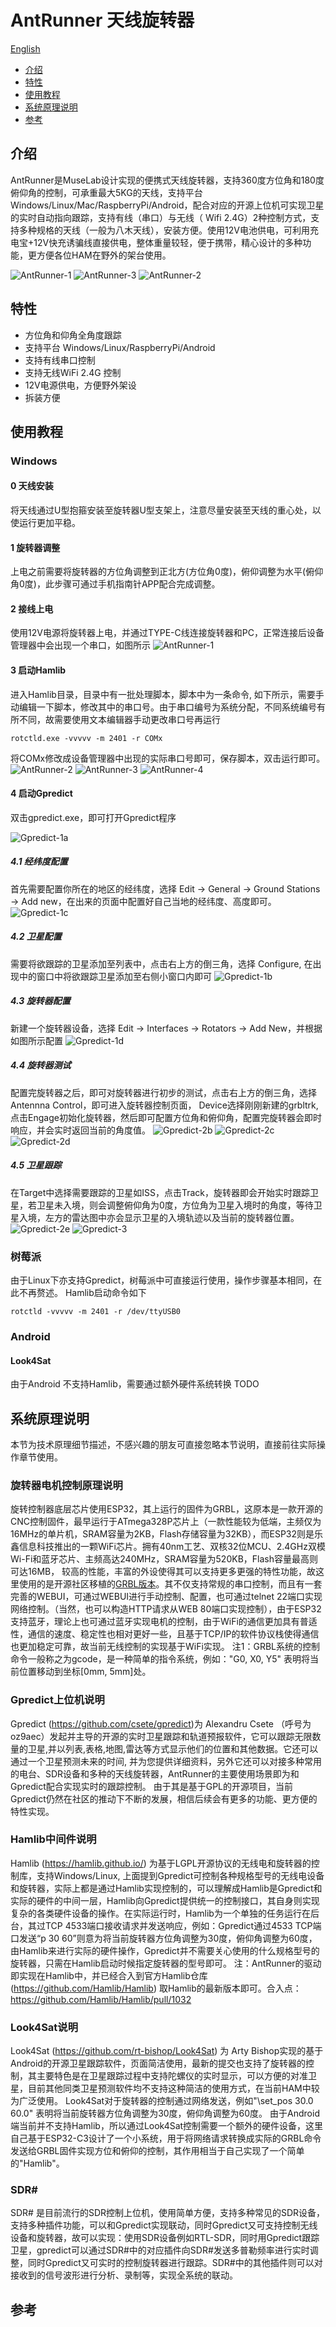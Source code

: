 # AntRunner 天线旋转器
[English](./README.md)
 * [介绍](#介绍)
 * [特性](#特性)
 * [使用教程](#使用教程)
 * [系统原理说明](#系统原理说明)
 * [参考](#参考)

## 介绍
AntRunner是MuseLab设计实现的便携式天线旋转器，支持360度方位角和180度俯仰角的控制，可承重最大5KG的天线，支持平台 Windows/Linux/Mac/RaspberryPi/Android，配合对应的开源上位机可实现卫星的实时自动指向跟踪，支持有线（串口）与无线（ Wifi 2.4G）2种控制方式，支持多种规格的天线（一般为八木天线），安装方便。使用12V电池供电，可利用充电宝+12V快充诱骗线直接供电，整体重量较轻，便于携带，精心设计的多种功能，更方便各位HAM在野外的架台使用。

![AntRunner-1](https://github.com/wuxx/AntRunner/blob/master/doc/1.jpg)
![AntRunner-3](https://github.com/wuxx/AntRunner/blob/master/doc/3.jpg)
![AntRunner-2](https://github.com/wuxx/AntRunner/blob/master/doc/2.jpg)

## 特性
- 方位角和仰角全角度跟踪
- 支持平台 Windows/Linux/RaspberryPi/Android
- 支持有线串口控制
- 支持无线WiFi 2.4G 控制
- 12V电源供电，方便野外架设
- 拆装方便

## 使用教程

### Windows

#### 0 天线安装
将天线通过U型抱箍安装至旋转器U型支架上，注意尽量安装至天线的重心处，以使运行更加平稳。

#### 1 旋转器调整
上电之前需要将旋转器的方位角调整到正北方(方位角0度)，俯仰调整为水平(俯仰角0度)，此步骤可通过手机指南针APP配合完成调整。

#### 2 接线上电
使用12V电源将旋转器上电，并通过TYPE-C线连接旋转器和PC，正常连接后设备管理器中会出现一个串口，如图所示
![AntRunner-1](https://github.com/wuxx/AntRunner/blob/master/doc/AntRunner_Start-1.png)

#### 3 启动Hamlib
进入Hamlib目录，目录中有一批处理脚本，脚本中为一条命令, 如下所示，需要手动编辑一下脚本，修改其中的串口号。由于串口编号为系统分配，不同系统编号有所不同，故需要使用文本编辑器手动更改串口号再运行
```
rotctld.exe -vvvvv -m 2401 -r COMx
```
将COMx修改成设备管理器中出现的实际串口号即可，保存脚本，双击运行即可。
![AntRunner-2](https://github.com/wuxx/AntRunner/blob/master/doc/AntRunner_Start-2.png)
![AntRunner-3](https://github.com/wuxx/AntRunner/blob/master/doc/AntRunner_Start-3.png)
![AntRunner-4](https://github.com/wuxx/AntRunner/blob/master/doc/AntRunner_Start-4.png)

#### 4 启动Gpredict
双击gpredict.exe，即可打开Gpredict程序

![Gpredict-1a](https://github.com/wuxx/AntRunner/blob/master/doc/Gpredict-1a.png)

##### 4.1 经纬度配置
首先需要配置你所在的地区的经纬度，选择 Edit -> General -> Ground Stations -> Add new，在出来的页面中配置好自己当地的经纬度、高度即可。
![Gpredict-1c](https://github.com/wuxx/AntRunner/blob/master/doc/Gpredict-1c.png)

##### 4.2 卫星配置
需要将欲跟踪的卫星添加至列表中，点击右上方的倒三角，选择 Configure, 在出现中的窗口中将欲跟踪卫星添加至右侧小窗口内即可
![Gpredict-1b](https://github.com/wuxx/AntRunner/blob/master/doc/Gpredict-1b.png)


##### 4.3 旋转器配置
新建一个旋转器设备，选择 Edit -> Interfaces -> Rotators -> Add New，并根据如图所示配置
![Gpredict-1d](https://github.com/wuxx/AntRunner/blob/master/doc/Gpredict-1d.png)

##### 4.4 旋转器测试
配置完旋转器之后，即可对旋转器进行初步的测试，点击右上方的倒三角，选择Antennna Control，即可进入旋转器控制页面，
Device选择刚刚新建的grbltrk, 点击Engage初始化旋转器，然后即可配置方位角和俯仰角，配置完旋转器会即时响应，并会实时返回当前的角度值。
![Gpredict-2b](https://github.com/wuxx/AntRunner/blob/master/doc/Gpredict-2b.png)
![Gpredict-2c](https://github.com/wuxx/AntRunner/blob/master/doc/Gpredict-2c.png)
![Gpredict-2d](https://github.com/wuxx/AntRunner/blob/master/doc/Gpredict-2d.png)

##### 4.5 卫星跟踪
在Target中选择需要跟踪的卫星如ISS，点击Track，旋转器即会开始实时跟踪卫星，若卫星未入境，则会调整俯仰角为0度，方位角为卫星入境时的角度，等待卫星入境，左方的雷达图中亦会显示卫星的入境轨迹以及当前的旋转器位置。
![Gpredict-2e](https://github.com/wuxx/AntRunner/blob/master/doc/Gpredict-2e.png)
![Gpredict-3](https://github.com/wuxx/AntRunner/blob/master/doc/Gpredict-3.png)

### 树莓派
由于Linux下亦支持Gpredict，树莓派中可直接运行使用，操作步骤基本相同，在此不再赘述。
Hamlib启动命令如下
```
rotctld -vvvvv -m 2401 -r /dev/ttyUSB0
```


### Android
#### Look4Sat 
由于Android 不支持Hamlib，需要通过额外硬件系统转换 TODO

## 系统原理说明
本节为技术原理细节描述，不感兴趣的朋友可直接忽略本节说明，直接前往实际操作章节使用。

### 旋转器电机控制原理说明
旋转控制器底层芯片使用ESP32，其上运行的固件为GRBL，这原本是一款开源的CNC控制固件，最早运行于ATmega328P芯片上（一款性能较为低端，主频仅为16MHz的单片机，SRAM容量为2KB，Flash存储容量为32KB），而ESP32则是乐鑫信息科技推出的一颗WiFi芯片。拥有40nm工艺、双核32位MCU、2.4GHz双模Wi-Fi和蓝牙芯片、主频高达240MHz，SRAM容量为520KB，Flash容量最高则可达16MB， 较高的性能，丰富的外设使得其可以支持更多更强的特性功能，故这里使用的是开源社区移植的[GRBL版本](https://github.com/bdring/Grbl_Esp32)。其不仅支持常规的串口控制，而且有一套完善的WEBUI，可通过WEBUI进行手动控制、配置，也可通过telnet 22端口实现网络控制。（当然，也可以构造HTTP请求从WEB 80端口实现控制），由于ESP32支持蓝牙，理论上也可通过蓝牙实现电机的控制，由于WiFi的通信更加具有普适性，通信的速度、稳定性也相对更好一些，且基于TCP/IP的软件协议栈使得通信也更加稳定可靠，故当前无线控制的实现基于WiFi实现。
注1：GRBL系统的控制命令一般称之为gcode，是一种简单的指令系统，例如："G0, X0, Y5" 表明将当前位置移动到坐标[0mm, 5mm]处。

### Gpredict上位机说明
Gpredict (https://github.com/csete/gpredict)为 Alexandru Csete （呼号为
oz9aec）发起并主导的开源的实时卫星跟踪和轨道预报软件，它可以跟踪无限数量的卫星,并以列表,表格,地图,雷达等方式显示他们的位置和其他数据。它还可以通过一个卫星预测未来的时间, 并为您提供详细资料，另外它还可以对接多种常用的电台、SDR设备和多种的天线旋转器，AntRunner的主要使用场景即为和Gpredict配合实现实时的跟踪控制。
由于其是基于GPL的开源项目，当前Gpredict仍然在社区的推动下不断的发展，相信后续会有更多的功能、更方便的特性实现。


### Hamlib中间件说明
Hamlib (https://hamlib.github.io/) 为基于LGPL开源协议的无线电和旋转器的控制库，支持Windows/Linux, 上面提到Gpredict可控制各种规格型号的无线电设备和旋转器，实际上都是通过Hamlib实现控制的，可以理解成Hamlib是Gpredict和实际的硬件的中间一层，Hamlib向Gpredict提供统一的控制接口，其自身则实现复杂的各类硬件设备的操作。在实际运行时，Hamlib为一个单独的任务运行在后台，其过TCP 4533端口接收请求并发送响应，例如：Gpredict通过4533 TCP端口发送“p 30 60”则意为将当前旋转器方位角调整为30度，俯仰角调整为60度，由Hamlib来进行实际的硬件操作，Gpredict并不需要关心使用的什么规格型号的旋转器，只需在Hamlib启动时候指定旋转器的型号即可。
注：AntRunner的驱动即实现在Hamlib中，并已经合入到官方Hamlib仓库 (https://github.com/Hamlib/Hamlib) 取Hamlib的最新版本即可。合入点：https://github.com/Hamlib/Hamlib/pull/1032

### Look4Sat说明 
Look4Sat (https://github.com/rt-bishop/Look4Sat) 为 Arty Bishop实现的基于Android的开源卫星跟踪软件，页面简洁使用，最新的提交也支持了旋转器的控制，其主要特色是在卫星跟踪过程中支持陀螺仪的实时显示，可以方便的对准卫星，目前其他同类卫星预测软件均不支持这种简洁的使用方式，在当前HAM中较为广泛使用。
Look4Sat对于旋转器的控制通过网络发送，例如"\set_pos 30.0 60.0" 表明将当前旋转器方位角调整为30度，俯仰角调整为60度。
由于Android端当前并不支持Hamlib，所以通过Look4Sat控制需要一个额外的硬件设备，这里自己基于ESP32-C3设计了一个小系统，用于将网络请求转换成实际的GRBL命令发送给GRBL固件实现方位和俯仰的控制，其作用相当于自己实现了一个简单的"Hamlib"。


### SDR#
SDR# 是目前流行的SDR控制上位机，使用简单方便，支持多种常见的SDR设备，支持多种插件功能，可以和Gpredict实现联动，同时Gpredict又可支持控制无线设备和旋转器，故可以实现：使用SDR设备例如RTL-SDR，同时用Gpredict跟踪卫星，gpredict可以通过SDR#中的对应插件向SDR#发送多普勒频率进行实时调整，同时Gpredict又可实时的控制旋转器进行跟踪。SDR#中的其他插件则可以对接收到的信号波形进行分析、录制等，实现全系统的联动。

## 参考
